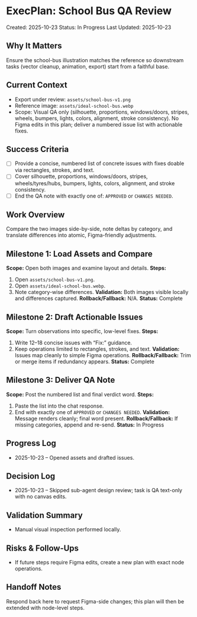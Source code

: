 # ExecPlan: School Bus QA Review
Created: 2025-10-23
Status: In Progress
Last Updated: 2025-10-23

## Why It Matters
Ensure the school-bus illustration matches the reference so downstream tasks (vector cleanup, animation, export) start from a faithful base.

## Current Context
- Export under review: `assets/school-bus-v1.png`
- Reference image: `assets/ideal-school-bus.webp`
- Scope: Visual QA only (silhouette, proportions, windows/doors, stripes, wheels, bumpers, lights, colors, alignment, stroke consistency). No Figma edits in this plan; deliver a numbered issue list with actionable fixes.

## Success Criteria
- [ ] Provide a concise, numbered list of concrete issues with fixes doable via rectangles, strokes, and text.
- [ ] Cover silhouette, proportions, windows/doors, stripes, wheels/tyres/hubs, bumpers, lights, colors, alignment, and stroke consistency.
- [ ] End the QA note with exactly one of: `APPROVED` or `CHANGES NEEDED`.

## Work Overview
Compare the two images side-by-side, note deltas by category, and translate differences into atomic, Figma-friendly adjustments.

## Milestone 1: Load Assets and Compare
**Scope:** Open both images and examine layout and details.
**Steps:**
1. Open `assets/school-bus-v1.png`.
2. Open `assets/ideal-school-bus.webp`.
3. Note category-wise differences.
**Validation:** Both images visible locally and differences captured.
**Rollback/Fallback:** N/A.
**Status:** Complete

## Milestone 2: Draft Actionable Issues
**Scope:** Turn observations into specific, low-level fixes.
**Steps:**
1. Write 12–18 concise issues with “Fix:” guidance.
2. Keep operations limited to rectangles, strokes, and text.
**Validation:** Issues map cleanly to simple Figma operations.
**Rollback/Fallback:** Trim or merge items if redundancy appears.
**Status:** Complete

## Milestone 3: Deliver QA Note
**Scope:** Post the numbered list and final verdict word.
**Steps:**
1. Paste the list into the chat response.
2. End with exactly one of `APPROVED` or `CHANGES NEEDED`.
**Validation:** Message renders cleanly; final word present.
**Rollback/Fallback:** If missing categories, append and re-send.
**Status:** In Progress

## Progress Log
- 2025-10-23 – Opened assets and drafted issues.

## Decision Log
- 2025-10-23 – Skipped sub-agent design review; task is QA text-only with no canvas edits.

## Validation Summary
- Manual visual inspection performed locally.

## Risks & Follow-Ups
- If future steps require Figma edits, create a new plan with exact node operations.

## Handoff Notes
Respond back here to request Figma-side changes; this plan will then be extended with node-level steps.

